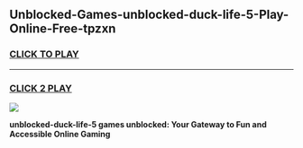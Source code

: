 
## Unblocked-Games-unblocked-duck-life-5-Play-Online-Free-tpzxn
<h3>
<a href="https://premium76.site?title=unblocked-duck-life-5&ref=26A">CLICK TO PLAY</a></h3>
<hr>

<h3>
<a href="https://premium76.site?title=unblocked-duck-life-5&ref=26A">CLICK 2 PLAY</a>
  
</h3>

<a href="https://premium76.site?title=unblocked-duck-life-5&ref=26A"><img src="https://clearcache.store/games.png"></a>


**unblocked-duck-life-5 games unblocked: Your Gateway to Fun and Accessible Online Gaming**
